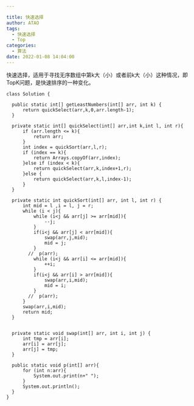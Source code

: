 ```yaml
---

title: 快速选择
author: ATAO
tags:
  - 快速选择
  - Top
categories:
  - 算法
date: 2022-01-08 14:04:00
---
```

快速选择，适用于寻找无序数组中第k大（小）或者前k大（小）这种情况，即TopK问题，是快速排序的一种变化。

	class Solution {

      public static int[] getLeastNumbers(int[] arr, int k) {
          return quickSelect(arr,k,0,arr.length-1);
      }

      private static int[] quickSelect(int[] arr,int k,int l, int r){
          if (arr.length <= k){
              return arr;
          }
          int index = quickSort(arr,l,r);
          if (index == k){
              return Arrays.copyOf(arr,index);
          }else if (index < k){
              return quickSelect(arr,k,index+1,r);
          }else {
              return quickSelect(arr,k,l,index-1);
          }
      }

      private static int quickSort(int[] arr, int l, int r) {
          int mid = l ,i = l, j = r;
          while (i < j){
              while (i<j && arr[j] >= arr[mid]){
                  --j;
              }
              if(i<j && arr[j] < arr[mid]){
                  swap(arr,j,mid);
                  mid = j;
              }
            //  p(arr);
              while (i<j && arr[i] <= arr[mid]){
                  ++i;
              }
              if(i<j && arr[i] > arr[mid]){
                  swap(arr,i,mid);
                  mid = i;
              }
            //  p(arr);
          }
          swap(arr,i,mid);
          return mid;
      }


      private static void swap(int[] arr, int i, int j) {
          int tmp = arr[i];
          arr[i] = arr[j];
          arr[j] = tmp;
      }

      public static void p(int[] arr){
          for (int n:arr){
              System.out.print(n+" ");
          }
          System.out.println();
      }
	}
